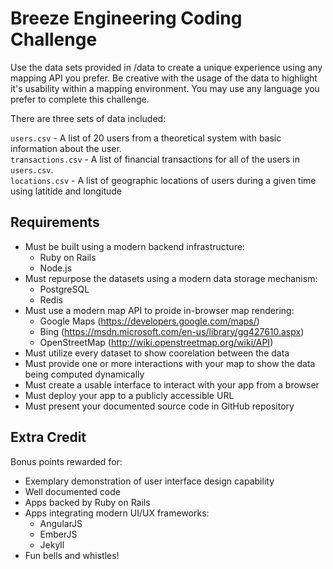 # Breeze Engineering Coding Challenge
Use the data sets provided in /data to create a unique experience using any mapping API you prefer. Be creative with the usage of the data to highlight it's usability within a mapping environment.  You may use any language you prefer to complete this challenge.

There are three sets of data included:

`users.csv` - A list of 20 users from a theoretical system with basic information about the user.  
`transactions.csv` - A list of financial transactions for all of the users in `users.csv`.  
`locations.csv` - A list of geographic locations of users during a given time using latitide and longitude

## Requirements
- Must be built using a modern backend infrastructure:
  - Ruby on Rails
  - Node.js
- Must repurpose the datasets using a modern data storage mechanism:
  - PostgreSQL
  - Redis
- Must use a modern map API to proide in-browser map rendering:
  - Google Maps (https://developers.google.com/maps/)
  - Bing (https://msdn.microsoft.com/en-us/library/gg427610.aspx)
  - OpenStreetMap (http://wiki.openstreetmap.org/wiki/API)
- Must utilize every dataset to show coorelation between the data
- Must provide one or more interactions with your map to show the data being computed dynamically
- Must create a usable interface to interact with your app from a browser
- Must deploy your app to a publicly accessible URL
- Must present your documented source code in GitHub repository

## Extra Credit
Bonus points rewarded for:
- Exemplary demonstration of user interface design capability
- Well documented code
- Apps backed by Ruby on Rails
- Apps integrating modern UI/UX frameworks:
  - AngularJS
  - EmberJS
  - Jekyll
- Fun bells and whistles!
